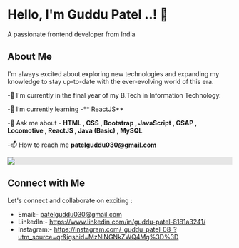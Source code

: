 
# Hello, I'm Guddu Patel ..! 👋 
A passionate frontend developer from India


## About Me

I'm always excited about exploring new technologies and expanding my knowledge to stay up-to-date with the ever-evolving world of this era.

 -🔭 I'm currently in the final year of my B.Tech in Information Technology.

 -🌱 I’m currently learning -** ReactJS**

 -💬 Ask me about - **HTML , CSS , Bootstrap , JavaScript , GSAP , Locomotive , ReactJS , Java (Basic) , MySQL**

 -📫 How to reach me **patelguddu030@gmail.com**

<img style="display: block;-webkit-user-select: none;margin: auto;background-color: hsl(0, 0%, 90%);" src="https://camo.githubusercontent.com/14a82c9065ad50c7e8ef3fdf2463d22b0ef77c23c43784378e709d588130a58c/68747470733a2f2f7374617469632e7769787374617469632e636f6d2f6d656469612f6262653634325f36323431346535306265663334636532386462316166616266353566313765637e6d76322e676966">

## Connect with Me

Let's connect and collaborate on exciting :

- Email:- patelguddu030@gmail.com
- LinkedIn:- https://www.linkedin.com/in/guddu-patel-8181a3241/
- Instagram:- https://instagram.com/_guddu_patel_08_?utm_source=qr&igshid=MzNlNGNkZWQ4Mg%3D%3D


